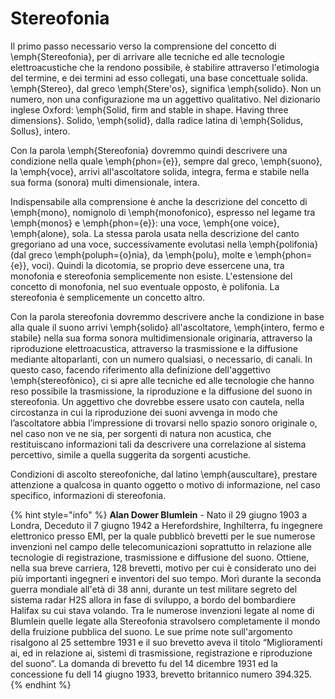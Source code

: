# Stereofonia

Il primo passo necessario verso la comprensione del concetto di \emph{Stereofonia}, per di arrivare alle tecniche ed alle tecnologie elettroacustiche che la rendono possibile, è stabilire attraverso l'etimologia del termine, e dei termini ad esso collegati, una base concettuale solida. \emph{Stereo}, dal greco \emph{Stere\'os}, significa \emph{solido}. Non un numero, non una configurazione ma un aggettivo qualitativo. Nel dizionario inglese Oxford: \emph{Solid, firm and stable in shape. Having three dimensions}. Solido, \emph{solid}, dalla radice latina di \emph{Solidus, Sollus}, intero.

Con la parola \emph{Stereofonia} dovremmo quindi descrivere una condizione nella quale \emph{phon\={e}}, sempre dal greco, \emph{suono}, la \emph{voce}, arrivi all'ascoltatore solida, integra, ferma e stabile nella sua forma \(sonora\) multi dimensionale, intera.

Indispensabile alla comprensione è anche la descrizione del concetto di \emph{mono}, nomignolo di \emph{monofonico}, espresso nel legame tra \emph{monos} e \emph{phon\={e}}: una voce, \emph{one voice}, \emph{alone}, sola. La stessa parola usata nella descrizione del canto gregoriano ad una voce, successivamente evolutasi nella \emph{polifonia} \(dal greco \emph{poluph\={o}nia}, da \emph{polu}, molte e \emph{phon\={e}}, voci\). Quindi la dicotomia, se proprio deve essercene una, tra monofonia e stereofonia semplicemente non esiste. L'estensione del concetto di monofonia, nel suo eventuale opposto, è polifonia. La stereofonia è semplicemente un concetto altro.

Con la parola stereofonia dovremmo descrivere anche la condizione in base alla quale il suono arrivi \emph{solido} all'ascoltatore, \emph{intero, fermo e stabile} nella sua forma sonora multidimensionale originaria, attraverso la riproduzione elettroacustica, attraverso la trasmissione e la diffusione mediante altoparlanti, con un numero qualsiasi, o necessario, di canali. In questo caso, facendo riferimento alla definizione dell'aggettivo \emph{stereofònico}, ci si apre alle tecniche ed alle tecnologie che hanno reso possibile la trasmissione, la riproduzione e la diffusione del suono in stereofonia. Un aggettivo che dovrebbe essere usato con cautela, nella circostanza in cui la riproduzione dei suoni avvenga in modo che l’ascoltatore abbia l’impressione di trovarsi nello spazio sonoro originale o, nel caso non ve ne sia, per sorgenti di natura non acustica, che restituiscano informazioni tali da descrivere una correlazione al sistema percettivo, simile a quella suggerita da sorgenti acustiche.

Condizioni di ascolto stereofoniche, dal latino \emph{auscultare}, prestare attenzione a qualcosa in quanto oggetto o motivo di informazione, nel caso specifico, informazioni di stereofonia.

{% hint style="info" %}
**Alan Dower Blumlein** - Nato il 29 giugno 1903 a Londra, Deceduto il 7 giugno 1942 a Herefordshire, Inghilterra, fu ingegnere elettronico presso EMI, per la quale pubblicò brevetti per le sue numerose invenzioni nel campo delle telecomunicazioni soprattutto in relazione alle tecnologie di registrazione, trasmissione e diffusione del suono. Ottiene, nella sua breve carriera, 128 brevetti, motivo per cui è considerato uno dei più importanti ingegneri e inventori del suo tempo. Morì durante la seconda guerra mondiale all'età di 38 anni, durante un test militare segreto del sistema radar H2S allora in fase di sviluppo, a bordo del bombardiere Halifax su cui stava volando. Tra le numerose invenzioni legate al nome di Blumlein quelle legate alla Stereofonia stravolsero completamente il mondo della fruizione pubblica del suono. Le sue prime note sull'argomento risalgono al 25 settembre 1931 e il suo brevetto aveva il titolo “Miglioramenti ai, ed in relazione ai, sistemi di trasmissione, registrazione e riproduzione del suono”. La domanda di brevetto fu del 14 dicembre 1931 ed la concessione fu dell 14 giugno 1933, brevetto britannico numero 394.325.
{% endhint %}



